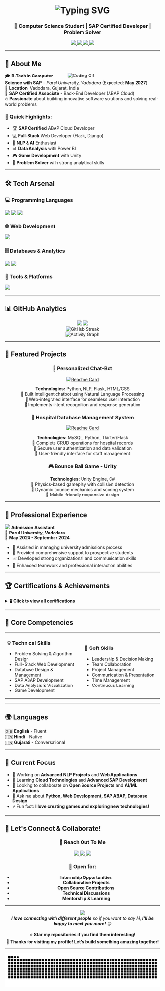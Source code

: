 <!-- Animated Header -->
<h1 align="center">
  <img src="https://readme-typing-svg.herokuapp.com?font=Fira+Code&size=32&duration=3000&pause=1000&color=36BCF7&width=600&lines=Hi+%F0%9F%91%8B%2C+I'm+Abhijit+Singh;Python+Developer;Web+Developer;SAP+Developer;Tech+Enthusiast" alt="Typing SVG" />
</h1>

<h3 align="center">🚀 Computer Science Student | SAP Certified Developer | Problem Solver</h3>

<!-- Social Links & Contact -->
<p align="center">
  <a href="https://github.com/Abhijit1018" target="_blank">
    <img src="https://img.shields.io/github/followers/Abhijit1018?label=GitHub&style=for-the-badge&logo=github&logoColor=white&color=black" />
  </a>
  <a href="https://linkedin.com/in/abhijit-singh10" target="_blank">
    <img src="https://img.shields.io/badge/LinkedIn-0077B5?style=for-the-badge&logo=linkedin&logoColor=white" />
  </a>
  <a href="mailto:abhijeetrathore104@gmail.com">
    <img src="https://img.shields.io/badge/Gmail-D14836?style=for-the-badge&logo=gmail&logoColor=white" />
  </a>
  <a href="tel:9376481607">
    <img src="https://img.shields.io/badge/Phone-25D366?style=for-the-badge&logo=whatsapp&logoColor=white" />
  </a>
</p>

<!-- Visitor Counter -->
<!--p align="center">
  <img src="https://komarev.com/ghpvc/?username=Abhijit1018&label=Profile%20Views&color=brightgreen&style=for-the-badge" alt="Profile Views" />
</p-->

---

## 🎯 About Me

<img align="right" src="https://media.giphy.com/media/qgQUggAC3Pfv687qPC/giphy.gif" width="300" alt="Coding Gif"/>

🎓 **B.Tech in Computer Science with SAP** – *Parul University, Vadodara* (Expected: **May 2027**)  
📍 **Location:** Vadodara, Gujarat, India  
💼 **SAP Certified Associate** - Back-End Developer (ABAP Cloud)  
🔥 **Passionate** about building innovative software solutions and solving real-world problems  

### 🌟 Quick Highlights:
- 🏆 **SAP Certified** ABAP Cloud Developer
- 💻 **Full-Stack** Web Developer (Flask, Django)
- 🤖 **NLP & AI** Enthusiast
- 📊 **Data Analysis** with Power BI
- 🎮 **Game Development** with Unity
- 🚀 **Problem Solver** with strong analytical skills

---

## 🛠️ Tech Arsenal

### 💻 Programming Languages
<p align="left">
  <img src="https://skillicons.dev/icons?i=python,c,html,css,js" />
  <img src="https://img.shields.io/badge/ABAP-0FAAFF?style=for-the-badge&logo=sap&logoColor=white" />
  <img src="https://img.shields.io/badge/SAP_HANA-0FAAFF?style=for-the-badge&logo=sap&logoColor=white" />
</p>

### 🌐 Web Development
<p align="left">
  <img src="https://skillicons.dev/icons?i=flask,django,tailwind,bootstrap" />
</p>

### 🗄️ Databases & Analytics
<p align="left">
  <img src="https://skillicons.dev/icons?i=mysql,mongodb" />
  <img src="https://img.shields.io/badge/Power%20BI-F2C811?style=for-the-badge&logo=powerbi&logoColor=black" />
</p>

### 🔧 Tools & Platforms
<p align="left">
  <img src="https://skillicons.dev/icons?i=git,github,vscode,unity,linux" />
</p>

---

## 📊 GitHub Analytics

<div align="center">
  <img height="180em" src="https://github-readme-stats.vercel.app/api?username=Abhijit1018&show_icons=true&theme=tokyonight&include_all_commits=true&count_private=true"/>
  <img height="180em" src="https://github-readme-stats.vercel.app/api/top-langs/?username=Abhijit1018&layout=compact&langs_count=8&theme=tokyonight"/>
</div>

<div align="center">
  <img src="https://github-readme-streak-stats.herokuapp.com/?user=Abhijit1018&theme=tokyonight" alt="GitHub Streak"/>
</div>

<div align="center">
  <img src="https://github-readme-activity-graph.vercel.app/graph?username=Abhijit1018&theme=tokyo-night&hide_border=true" alt="Activity Graph"/>
</div>

---

## 🚀 Featured Projects

<div align="center">

### 🤖 Personalized Chat-Bot
[![Readme Card](https://github-readme-stats.vercel.app/api/pin/?username=Abhijit1018&repo=personalized-chatbot&theme=tokyonight)](https://github.com/Abhijit1018/personalized-chatbot)

**Technologies:** Python, NLP, Flask, HTML/CSS  
🔹 Built intelligent chatbot using Natural Language Processing  
🔹 Web-integrated interface for seamless user interaction  
🔹 Implements intent recognition and response generation  

### 🏥 Hospital Database Management System
[![Readme Card](https://github-readme-stats.vercel.app/api/pin/?username=Abhijit1018&repo=hospital-db-management&theme=tokyonight)](https://github.com/Abhijit1018/hospital-db-management)

**Technologies:** MySQL, Python, Tkinter/Flask  
🔹 Complete CRUD operations for hospital records  
🔹 Secure user authentication and data validation  
🔹 User-friendly interface for staff management  

### 🎮 Bounce Ball Game - Unity
**Technologies:** Unity Engine, C#  
🔹 Physics-based gameplay with collision detection  
🔹 Dynamic bounce mechanics and scoring system  
🔹 Mobile-friendly responsive design  

</div>

---

## 💼 Professional Experience

<img src="https://media.giphy.com/media/WUlplcMpOCEmTGBtBW/giphy.gif" width="30"> **Admission Assistant**  
🏢 **Parul University, Vadodara**  
📅 **May 2024 - September 2024**  

- 🎯 Assisted in managing university admissions process
- 💬 Provided comprehensive support to prospective students
- 📈 Developed strong organizational and communication skills
- 🤝 Enhanced teamwork and professional interaction abilities

---

## 🏆 Certifications & Achievements

<details>
<summary><b>🎖️ Click to view all certifications</b></summary>

### 🥇 SAP Certifications
- **SAP Certified Associate - Back-End Developer – ABAP Cloud**

### 🤖 AI & Machine Learning
- **Generative AI** | Google & UPSkill

### 💻 Software Development
- **Software Engineering and Agile Software Development** | Infosys
- **Python Foundation Certification** | Infosys

### 📊 Data & Databases
- **Database Management System** | Infosys
- **Introduction to Data Science** | Infosys
- **Introduction to NoSQL Databases** | Infosys

</details>

---

## 🎯 Core Competencies

<table>
<tr>
<td width="50%">

### 💡 Technical Skills
- Problem Solving & Algorithm Design
- Full-Stack Web Development
- Database Design & Management
- SAP ABAP Development
- Data Analysis & Visualization
- Game Development

</td>
<td width="50%">

### 🧠 Soft Skills
- Leadership & Decision Making
- Team Collaboration
- Project Management
- Communication & Presentation
- Time Management
- Continuous Learning

</td>
</tr>
</table>

---

## 🌍 Languages

<p>
  🇬🇧 <strong>English</strong> - Fluent<br>
  🇮🇳 <strong>Hindi</strong> - Native<br>
  🇮🇳 <strong>Gujarati</strong> - Conversational
</p>

---

## 🎯 Current Focus

- 🔭 Working on **Advanced NLP Projects** and **Web Applications**
- 🌱 Learning **Cloud Technologies** and **Advanced SAP Development**
- 👯 Looking to collaborate on **Open Source Projects** and **AI/ML Applications**
- 💬 Ask me about **Python, Web Development, SAP ABAP, Database Design**
- ⚡ Fun fact: **I love creating games and exploring new technologies!**

---

## 🤝 Let's Connect & Collaborate!

<div align="center">

### 💌 Reach Out To Me

<p>
  <a href="https://linkedin.com/in/abhijit-singh10" target="_blank">
    <img src="https://img.shields.io/badge/LinkedIn-Let's%20Connect-blue?style=for-the-badge&logo=linkedin" />
  </a>
  <a href="mailto:abhijeetrathore104@gmail.com">
    <img src="https://img.shields.io/badge/Email-Let's%20Talk-red?style=for-the-badge&logo=gmail&logoColor=white" />
  </a>
  <a href="tel:9376481607">
    <img src="https://img.shields.io/badge/Phone-Call%20Me-green?style=for-the-badge&logo=phone&logoColor=white" />
  </a>
</p>

### 🌟 Open for:
- **Internship Opportunities**
- **Collaborative Projects**
- **Open Source Contributions**
- **Technical Discussions**
- **Mentorship & Learning**

</div>

---

<div align="center">
  <img src="https://media.giphy.com/media/LnQjpWaON8nhr21vNW/giphy.gif" width="60"> 
  <br>
  <em><b>I love connecting with different people</b> so if you want to say <b>hi, I'll be happy to meet you more!</b> 😊</em>
  <br><br>
  ⭐️ <b>Star my repositories if you find them interesting!</b>
  <br>
  🤝 <b>Thanks for visiting my profile! Let's build something amazing together!</b>
</div>

---

<div align="center">
  <img src="https://raw.githubusercontent.com/Abhijit1018/Abhijit1018/output/snake.svg" alt="Snake animation" />
</div>
